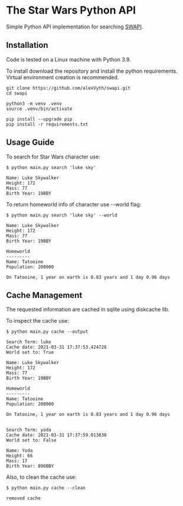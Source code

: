 # The Star Wars Python API

Simple Python API implementation for searching [SWAPI](https://www.swapi.tech).

## Installation

Code is tested on a Linux machine with Python 3.9.

To install download the repository and install the python requirements.
Virtual environment creation is recommended.

```shell
git clone https://github.com/alexVyth/swapi.git
cd swapi

python3 -m venv .venv
source .venv/bin/activate

pip install --upgrade pip
pip install -r requirements.txt
```

## Usage Guide

To search for Star Wars character use:

```shell
$ python main.py search 'luke sky'

Name: Luke Skywalker
Height: 172
Mass: 77
Birth Year: 19BBY
```

To return homeworld info of character use --world flag:

```shell
$ python main.py search 'luke sky' --world

Name: Luke Skywalker
Height: 172
Mass: 77
Birth Year: 19BBY

Homeworld
---------
Name: Tatooine
Population: 200000

On Tatooine, 1 year on earth is 0.83 years and 1 day 0.96 days
```

## Cache Management

The requested information are cached in sqlite using diskcache lib.



To inspect the cache use:

```raw
$ python main.py cache --output

Search Term: luke
Cache date: 2021-03-31 17:37:53.424728
World set to: True

Name: Luke Skywalker
Height: 172
Mass: 77
Birth Year: 19BBY

Homeworld
---------
Name: Tatooine
Population: 200000

On Tatooine, 1 year on earth is 0.83 years and 1 day 0.96 days


Search Term: yoda
Cache date: 2021-03-31 17:37:59.013830
World set to: False

Name: Yoda
Height: 66
Mass: 17
Birth Year: 896BBY
```

Also, to clean the cache use:

```shell
$ python main.py cache --clean

removed cache
```
